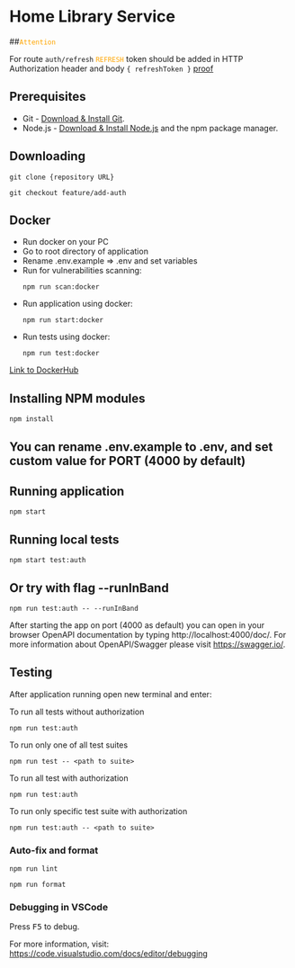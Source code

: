 # Home Library Service

##<code style="color: orange">Attention</code>

For route ``auth/refresh`` <code style="color: orange">REFRESH</code> token should be added in HTTP Authorization header and body ``{ refreshToken }``
[proof](https://discord.com/channels/755676888680366081/755859645184213073/1077808263824949340)

## Prerequisites

- Git - [Download & Install Git](https://git-scm.com/downloads).
- Node.js - [Download & Install Node.js](https://nodejs.org/en/download/) and the npm package manager.

## Downloading

```
git clone {repository URL}
```
```
git checkout feature/add-auth
```

## Docker

- Run docker on your PC
- Go to root directory of application
- Rename .env.example => .env and set variables
- Run for vulnerabilities scanning:
  ```
  npm run scan:docker
  ```
- Run application using docker:
  ```
  npm run start:docker
  ```
- Run tests using docker:
  ```
  npm run test:docker
  ```
[Link to DockerHub](https://hub.docker.com/repository/docker/mashuxa/nodejs2022q4-service/tags)



## Installing NPM modules

```
npm install
```

## You can rename .env.example to .env, and set custom value for PORT (4000 by default)

## Running application

```
npm start
```

## Running local tests

```
npm start test:auth
```

## Or try with flag --runInBand

```
npm run test:auth -- --runInBand
```

After starting the app on port (4000 as default) you can open
in your browser OpenAPI documentation by typing http://localhost:4000/doc/.
For more information about OpenAPI/Swagger please visit https://swagger.io/.

## Testing

After application running open new terminal and enter:

To run all tests without authorization

```
npm run test:auth
```

To run only one of all test suites

```
npm run test -- <path to suite>
```

To run all test with authorization

```
npm run test:auth
```

To run only specific test suite with authorization

```
npm run test:auth -- <path to suite>
```

### Auto-fix and format

```
npm run lint
```

```
npm run format
```

### Debugging in VSCode

Press <kbd>F5</kbd> to debug.

For more information, visit: https://code.visualstudio.com/docs/editor/debugging
